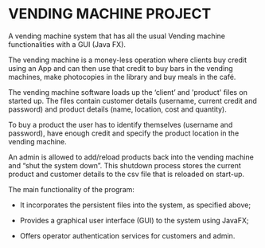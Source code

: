  # VENDING MACHINE PROJECT
 A vending machine system that has all the usual Vending machine functionalities with a GUI (Java FX).

The vending machine is a money-less operation where clients buy credit using an App and can then use that credit to buy bars in the vending machines, make photocopies in the library and buy meals in the café. 

The vending machine software loads up the ‘client’ and 'product' files on started up. The files contain customer details (username, current credit and password) and product details (name, location, cost and quantity).

To buy a product the user has to identify themselves (username and password), have enough credit and specify the product location in the vending machine. 

An admin is allowed to add/reload products back into the vending machine and “shut the system down”. This shutdown process stores the current product and customer details to the csv file that is reloaded on start-up.

The main functionality of the program:

 - It incorporates the persistent files into the system, as specified above;

 - Provides a graphical user interface (GUI) to the system using JavaFX; 

 - Offers operator authentication services for customers and admin.

